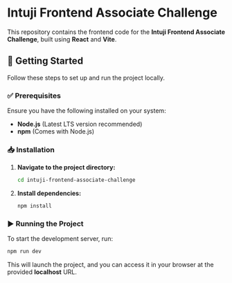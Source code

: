 # **Intuji Frontend Associate Challenge**

This repository contains the frontend code for the **Intuji Frontend Associate Challenge**, built using **React** and **Vite**.

## 🚀 Getting Started

Follow these steps to set up and run the project locally.

### ✅ Prerequisites
Ensure you have the following installed on your system:
- **Node.js** (Latest LTS version recommended)
- **npm** (Comes with Node.js)

### 📥 Installation
1. **Navigate to the project directory:**
   ```sh
   cd intuji-frontend-associate-challenge
   ```
2. **Install dependencies:**
   ```sh
   npm install
   ```

### ▶️ Running the Project
To start the development server, run:
```sh
npm run dev
```
This will launch the project, and you can access it in your browser at the provided **localhost** URL.
